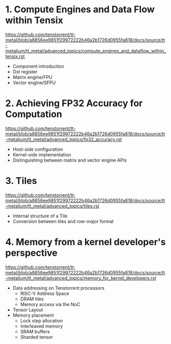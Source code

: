 # 1. Compute Engines and Data Flow within Tensix

https://github.com/tenstorrent/tt-metal/blob/a8856ee9851f29972222b46a2b1726d0955fa818/docs/source/tt-metalium/tt_metal/advanced_topics/compute_engines_and_dataflow_within_tensix.rst

- Component introduction
- Dst register
- Matrix engine/FPU
- Vector engine/SFPU

# 2. Achieving FP32 Accuracy for Computation

https://github.com/tenstorrent/tt-metal/blob/a8856ee9851f29972222b46a2b1726d0955fa818/docs/source/tt-metalium/tt_metal/advanced_topics/fp32_accuracy.rst

- Host-side configuration
- Kernel-side implementation
- Distinguishing between matrix and vector engine APIs

# 3. Tiles

https://github.com/tenstorrent/tt-metal/blob/a8856ee9851f29972222b46a2b1726d0955fa818/docs/source/tt-metalium/tt_metal/advanced_topics/tiles.rst

- Internal structure of a Tile
- Conversion between tiles and row-major format

# 4. Memory from a kernel developer's perspective

https://github.com/tenstorrent/tt-metal/blob/a8856ee9851f29972222b46a2b1726d0955fa818/docs/source/tt-metalium/tt_metal/advanced_topics/memory_for_kernel_developers.rst

- Data addressing on Tenstorrent processors
  - RISC-V Address Space
  - DRAM tiles
  - Memory access via the NoC
- Tensor Layout
- Memory placement
  - Lock step allocation
  - Interleaved memory
  - SRAM buffers
  - Sharded tensor
